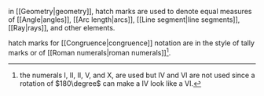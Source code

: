 in [[Geometry|geometry]], hatch marks are used to denote equal measures of [[Angle|angles]], [[Arc length|arcs]], [[Line segment|line segments]], [[Ray|rays]], and other elements.

hatch marks for [[Congruence|congruence]] notation are in the style of tally marks or of [[Roman numerals|roman numerals]][^1].

[^1]: the numerals I, II, II, V, and X, are used but IV and VI are not used since a rotation of $180\degree$ can make a IV look like a VI. 